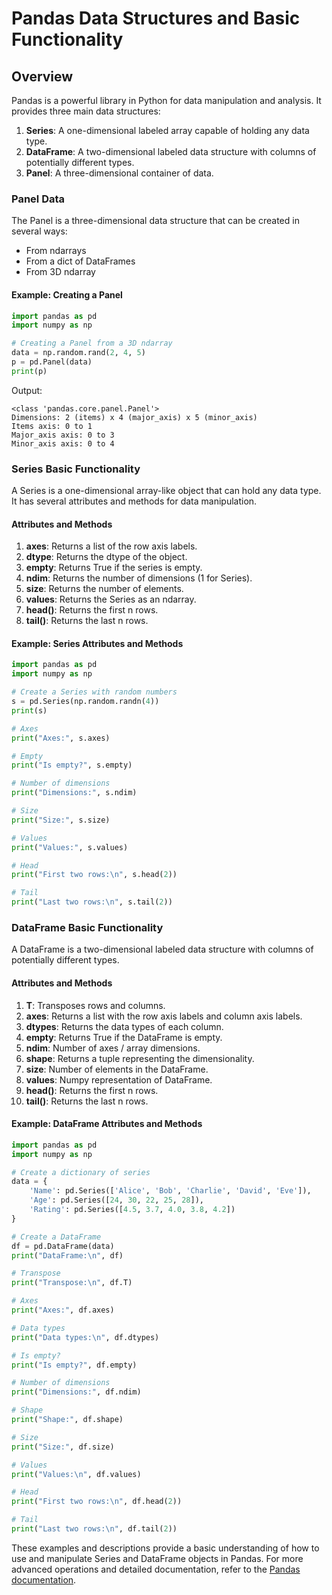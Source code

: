 # Pandas Data Structures and Basic Functionality

## Overview

Pandas is a powerful library in Python for data manipulation and analysis. It provides three main data structures:

1. **Series**: A one-dimensional labeled array capable of holding any data type.
2. **DataFrame**: A two-dimensional labeled data structure with columns of potentially different types.
3. **Panel**: A three-dimensional container of data.

### Panel Data

The Panel is a three-dimensional data structure that can be created in several ways:

- From ndarrays
- From a dict of DataFrames
- From 3D ndarray

#### Example: Creating a Panel

```python
import pandas as pd
import numpy as np

# Creating a Panel from a 3D ndarray
data = np.random.rand(2, 4, 5)
p = pd.Panel(data)
print(p)
```

Output:

```
<class 'pandas.core.panel.Panel'>
Dimensions: 2 (items) x 4 (major_axis) x 5 (minor_axis)
Items axis: 0 to 1
Major_axis axis: 0 to 3
Minor_axis axis: 0 to 4
```

### Series Basic Functionality

A Series is a one-dimensional array-like object that can hold any data type. It has several attributes and methods for data manipulation.

#### Attributes and Methods

1. **axes**: Returns a list of the row axis labels.
2. **dtype**: Returns the dtype of the object.
3. **empty**: Returns True if the series is empty.
4. **ndim**: Returns the number of dimensions (1 for Series).
5. **size**: Returns the number of elements.
6. **values**: Returns the Series as an ndarray.
7. **head()**: Returns the first n rows.
8. **tail()**: Returns the last n rows.

#### Example: Series Attributes and Methods

```python
import pandas as pd
import numpy as np

# Create a Series with random numbers
s = pd.Series(np.random.randn(4))
print(s)

# Axes
print("Axes:", s.axes)

# Empty
print("Is empty?", s.empty)

# Number of dimensions
print("Dimensions:", s.ndim)

# Size
print("Size:", s.size)

# Values
print("Values:", s.values)

# Head
print("First two rows:\n", s.head(2))

# Tail
print("Last two rows:\n", s.tail(2))
```

### DataFrame Basic Functionality

A DataFrame is a two-dimensional labeled data structure with columns of potentially different types.

#### Attributes and Methods

1. **T**: Transposes rows and columns.
2. **axes**: Returns a list with the row axis labels and column axis labels.
3. **dtypes**: Returns the data types of each column.
4. **empty**: Returns True if the DataFrame is empty.
5. **ndim**: Number of axes / array dimensions.
6. **shape**: Returns a tuple representing the dimensionality.
7. **size**: Number of elements in the DataFrame.
8. **values**: Numpy representation of DataFrame.
9. **head()**: Returns the first n rows.
10. **tail()**: Returns the last n rows.

#### Example: DataFrame Attributes and Methods

```python
import pandas as pd
import numpy as np

# Create a dictionary of series
data = {
    'Name': pd.Series(['Alice', 'Bob', 'Charlie', 'David', 'Eve']),
    'Age': pd.Series([24, 30, 22, 25, 28]),
    'Rating': pd.Series([4.5, 3.7, 4.0, 3.8, 4.2])
}

# Create a DataFrame
df = pd.DataFrame(data)
print("DataFrame:\n", df)

# Transpose
print("Transpose:\n", df.T)

# Axes
print("Axes:", df.axes)

# Data types
print("Data types:\n", df.dtypes)

# Is empty?
print("Is empty?", df.empty)

# Number of dimensions
print("Dimensions:", df.ndim)

# Shape
print("Shape:", df.shape)

# Size
print("Size:", df.size)

# Values
print("Values:\n", df.values)

# Head
print("First two rows:\n", df.head(2))

# Tail
print("Last two rows:\n", df.tail(2))
```

These examples and descriptions provide a basic understanding of how to use and manipulate Series and DataFrame objects in Pandas. For more advanced operations and detailed documentation, refer to the [Pandas documentation](https://pandas.pydata.org/docs/).
